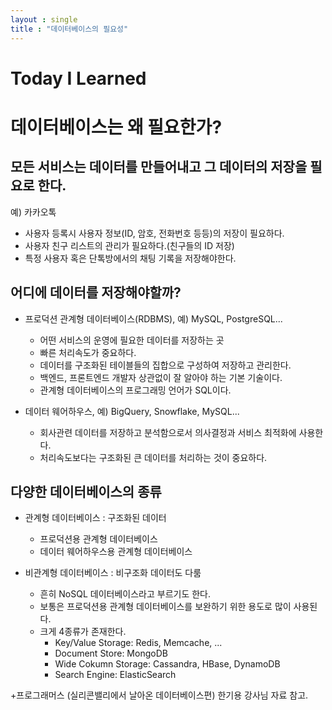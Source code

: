 ```yaml
---
layout : single
title : "데이터베이스의 필요성"
---
```

# Today I Learned

# 데이터베이스는 왜 필요한가?
## 모든 서비스는 데이터를 만들어내고 그 데이터의 저장을 필요로 한다.

예) 카카오톡
+ 사용자 등록시 사용자 정보(ID, 암호, 전화번호 등등)의 저장이 필요하다.
+ 사용자 친구 리스트의 관리가 필요하다.(친구들의 ID 저장)
+ 특정 사용자 혹은 단톡방에서의 채팅 기록을 저장해야한다.


## 어디에 데이터를 저장해야할까?  

+ 프로덕션 관계형 데이터베이스(RDBMS), 예) MySQL, PostgreSQL...
  + 어떤 서비스의 운영에 필요한 데이터를 저장하는 곳
  + 빠른 처리속도가 중요하다.
  + 데이터를 구조화된 테이블들의 집합으로 구성하여 저장하고 관리한다.
  + 백엔드, 프론트엔드 개발자 상관없이 잘 알아야 하는 기본 기술이다.
  + 관계형 데이터베이스의 프로그래밍 언어가 SQL이다.


+ 데이터 웨어하우스, 예) BigQuery, Snowflake, MySQL...
  + 회사관련 데이터를 저장하고 분석함으로서 의사결정과 서비스 최적화에 사용한다.
  + 처리속도보다는 구조화된 큰 데이터를 처리하는 것이 중요하다.

## 다양한 데이터베이스의 종류

+ 관계형 데이터베이스 : 구조화된 데이터
  + 프로덕션용 관계형 데이터베이스
  + 데이터 웨어하우스용 관계형 데이터베이스
  
+ 비관계형 데이터베이스 : 비구조화 데이터도 다룸
  + 흔히 NoSQL 데이터베이스라고 부르기도 한다.
  + 보통은 프로덕션용 관계형 데이터베이스를 보완하기 위한 용도로 많이 사용된다.
  + 크게 4종류가 존재한다.
    + Key/Value Storage: Redis, Memcache, ...
    + Document Store: MongoDB
    + Wide Cokumn Storage: Cassandra, HBase, DynamoDB
    + Search Engine: ElasticSearch






+프로그래머스 (실리콘밸리에서 날아온 데이터베이스편) 한기용 강사님 자료 참고.









